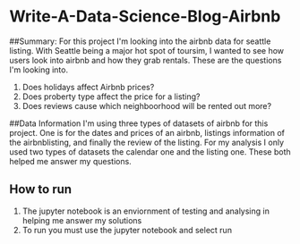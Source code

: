 # Write-A-Data-Science-Blog-Airbnb
##Summary:
For this project I'm looking into the airbnb data for seattle listing. With Seattle being a major hot spot of toursim, I wanted to see how users look into airbnb and how they grab rentals. These are the questions I'm looking into.
1. Does holidays affect Airbnb prices?
2. Does proberty type affect the price for a listing?
3. Does reviews cause which neighboorhood will be rented out more?

##Data Information
I'm using three types of datasets of airbnb for this project. One is for the dates and prices of an airbnb, listings information of the airbnblisting, and finally the review of the listing. For my analysis I only used two types of datasets the calendar one and the listing one. These both helped me answer my questions.

## How to run
1. The jupyter notebook is an enviornment of testing and analysing in helping me answer my solutions
2. To run you must use the jupyter notebook and select run

